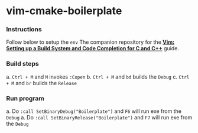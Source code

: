 # vim-cmake-boilerplate

### Instructions
Follow below to setup the `env`
The companion repository for the [**Vim: Setting up a Build System and Code Completion for C and C++**](https://dane-bulat.medium.com/vim-setting-up-a-build-system-and-code-completion-for-c-and-c-eb263c0a19a1) guide.

### Build steps
a. `Ctrl + M` and `M` invokes `:Copen`
b. `Ctrl + M` and `bd` builds the `Debug`
c. `Ctrl + M` and `br` builds the `Release`

### Run program
a. Do `:call SetBinaryDebug("Boilerplate")` and `F6` will run exe from the `Debug`
a. Do `:call SetBinaryRelease("Boilerplate")` and `F7` will run exe from the `Debug`
